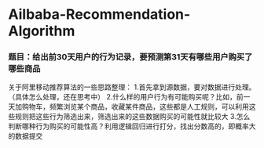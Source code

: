 # Ailbaba-Recommendation-Algorithm
###  题目：给出前30天用户的行为记录，要预测第31天有哪些用户购买了哪些商品
关于阿里移动推荐算法的一些思路整理：
  1.首先拿到源数据，要对数据进行处理。（具体怎么处理，还在思考中）
  2.什么样的用户行为有可能购买呢？比如，前一天加购物车，频繁浏览某个商品，收藏某件商品，这些都是人工规则，可以利用这些规则把这些行为筛选出来，筛选出来的这些数据购买的可能性就比较大
  3.怎么判断哪种行为购买的可能性高？利用逻辑回归进行打分，找出分数高的，即概率大的数据提交

